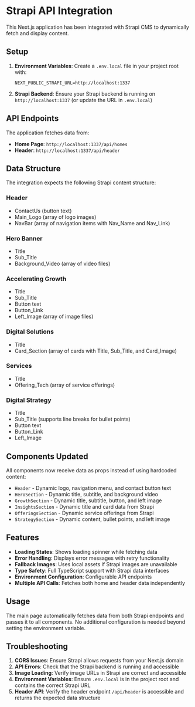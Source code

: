 # Strapi API Integration

This Next.js application has been integrated with Strapi CMS to dynamically fetch and display content.

## Setup

1. **Environment Variables**: Create a `.env.local` file in your project root with:
   ```
   NEXT_PUBLIC_STRAPI_URL=http://localhost:1337
   ```

2. **Strapi Backend**: Ensure your Strapi backend is running on `http://localhost:1337` (or update the URL in `.env.local`)

## API Endpoints

The application fetches data from:
- **Home Page**: `http://localhost:1337/api/homes`
- **Header**: `http://localhost:1337/api/header`

## Data Structure

The integration expects the following Strapi content structure:

### Header
- ContactUs (button text)
- Main_Logo (array of logo images)
- NavBar (array of navigation items with Nav_Name and Nav_Link)

### Hero Banner
- Title
- Sub_Title  
- Background_Video (array of video files)

### Accelerating Growth
- Title
- Sub_Title
- Button text
- Button_Link
- Left_Image (array of image files)

### Digital Solutions
- Title
- Card_Section (array of cards with Title, Sub_Title, and Card_Image)

### Services
- Title
- Offering_Tech (array of service offerings)

### Digital Strategy
- Title
- Sub_Title (supports line breaks for bullet points)
- Button text
- Button_Link
- Left_Image

## Components Updated

All components now receive data as props instead of using hardcoded content:

- `Header` - Dynamic logo, navigation menu, and contact button text
- `HeroSection` - Dynamic title, subtitle, and background video
- `GrowthSection` - Dynamic title, subtitle, button, and left image
- `InsightsSection` - Dynamic title and card data from Strapi
- `OfferingsSection` - Dynamic service offerings from Strapi
- `StrategySection` - Dynamic content, bullet points, and left image

## Features

- **Loading States**: Shows loading spinner while fetching data
- **Error Handling**: Displays error messages with retry functionality
- **Fallback Images**: Uses local assets if Strapi images are unavailable
- **Type Safety**: Full TypeScript support with Strapi data interfaces
- **Environment Configuration**: Configurable API endpoints
- **Multiple API Calls**: Fetches both home and header data independently

## Usage

The main page automatically fetches data from both Strapi endpoints and passes it to all components. No additional configuration is needed beyond setting the environment variable.

## Troubleshooting

1. **CORS Issues**: Ensure Strapi allows requests from your Next.js domain
2. **API Errors**: Check that the Strapi backend is running and accessible
3. **Image Loading**: Verify image URLs in Strapi are correct and accessible
4. **Environment Variables**: Ensure `.env.local` is in the project root and contains the correct Strapi URL
5. **Header API**: Verify the header endpoint `/api/header` is accessible and returns the expected data structure
